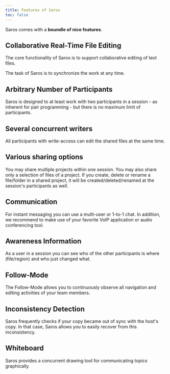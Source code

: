 ```yaml
---
title: Features of Saros
toc: false
---
```


Saros comes with a **boundle of nice features**.

## Collaborative Real-Time File Editing

The core functionality of Saros is to support collaborative editing of
text files.

The task of Saros is to synchronize the work at any time. 

## Arbitrary Number of Participants

Saros is designed to at least work with two participants in a session -
as inherent for pair programming - but there is no maximum limit of
participants.

## Several concurrent writers

All participants with write-access can edit the shared files at the same
time.

## Various sharing options

You may share multiple projects within one session. You may also share
only a selection of files of a project. If you create, delete or rename
a file/folder in a shared project, it will be created/deleted/renamed at
the session's participants as well.

## Communication

For instant messaging you can use a multi-user or 1-to-1 chat.
In addition, we recommend to make use of your favorite VoIP application
or audio conferencing tool.

## Awareness Information

As a user in a session you can see who of the other participants is
where (file/region) and who just changed what.

## Follow-Mode

The Follow-Mode allows you to continuously observe all navigation and
editing activities of your team members.

## Inconsistency Detection

Saros frequently checks if your copy became out of sync with the host's
copy. In that case, Saros allows you to easily recover from this
inconsistency.

## Whiteboard

Saros provides a concurrent drawing tool for communicating topics
graphically.
